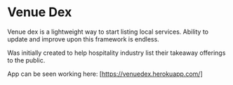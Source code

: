 # Venue Dex
Venue dex is a lightweight way to start listing local services.
Ability to update and improve upon this framework is endless.

Was initially created to help hospitality industry list their 
takeaway offerings to the public.

App can be seen working here: [https://venuedex.herokuapp.com/]